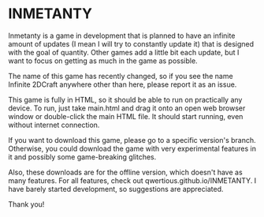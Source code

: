 # INMETANTY
Inmetanty is a game in development that is planned to have an infinite amount of updates (I mean I will try to constantly update it) that is designed with the goal of quantity. Other games add a little bit each update, but I want to focus on getting as much in the game as possible.

The name of this game has recently changed, so if you see the name Infinite 2DCraft anywhere other than here, please report it as an issue.

This game is fully in HTML, so it should be able to run on practically any device. To run, just take main.html and drag it onto an open web browser window or double-click the main HTML file. It should start running, even without internet connection.

If you want to download this game, please go to a specific version's branch. Otherwise, you could download the game with very experimental features in it and possibly some game-breaking glitches.

Also, these downloads are for the offline version, which doesn't have as many features. For all features, check out qwertious.github.io/INMETANTY.
I have barely started development, so suggestions are appreciated.

Thank you!
